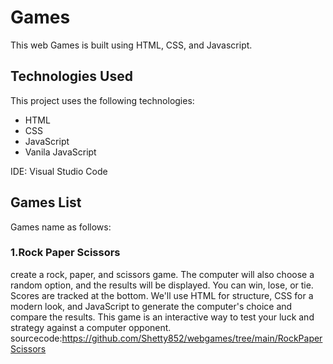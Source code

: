 # Games
 This web Games is built using HTML, CSS, and Javascript. 

## Technologies Used

This project uses the following technologies:

- HTML
- CSS
- JavaScript
- Vanila JavaScript

IDE: Visual Studio Code 

## Games List
 Games name as follows:

### 1.Rock Paper Scissors
  create a rock, paper, and scissors game. The computer will also choose a random option, and the results will be displayed. You can win, lose, or tie. Scores are tracked at the bottom. We'll use HTML for structure, CSS for a modern look, and JavaScript to generate the computer's choice and compare the results. This game is an interactive way to test your luck and strategy against a computer opponent.
sourcecode:https://github.com/Shetty852/webgames/tree/main/RockPaperScissors